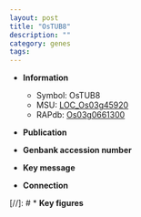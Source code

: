 ```yaml
---
layout: post
title: "OsTUB8"
description: ""
category: genes
tags: 
---
```


* **Information**  
    + Symbol: OsTUB8  
    + MSU: [LOC_Os03g45920](http://rice.uga.edu/cgi-bin/ORF_infopage.cgi?orf=LOC_Os03g45920)  
    + RAPdb: [Os03g0661300](http://rapdb.dna.affrc.go.jp/viewer/gbrowse_details/irgsp1?name=Os03g0661300)  

* **Publication**  

* **Genbank accession number**  

* **Key message**  

* **Connection**  

[//]: # * **Key figures**  


